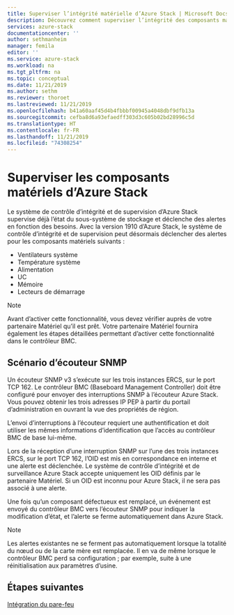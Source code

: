 ```yaml
---
title: Superviser l’intégrité matérielle d’Azure Stack | Microsoft Docs
description: Découvrez comment superviser l’intégrité des composants matériels d’Azure Stack.
services: azure-stack
documentationcenter: ''
author: sethmanheim
manager: femila
editor: ''
ms.service: azure-stack
ms.workload: na
ms.tgt_pltfrm: na
ms.topic: conceptual
ms.date: 11/21/2019
ms.author: sethm
ms.reviewer: thoroet
ms.lastreviewed: 11/21/2019
ms.openlocfilehash: b41a60aaf45d4b4fbbbf00945a4048dbf9dfb13a
ms.sourcegitcommit: cefba8d6a93efaedff303d3c605b02bd28996c5d
ms.translationtype: HT
ms.contentlocale: fr-FR
ms.lasthandoff: 11/21/2019
ms.locfileid: "74308254"
---
```

# <a name="monitor-azure-stack-hardware-components"></a>Superviser les composants matériels d’Azure Stack

Le système de contrôle d’intégrité et de supervision d’Azure Stack supervise déjà l’état du sous-système de stockage et déclenche des alertes en fonction des besoins. Avec la version 1910 d’Azure Stack, le système de contrôle d’intégrité et de supervision peut désormais déclencher des alertes pour les composants matériels suivants :

- Ventilateurs système
- Température système
- Alimentation
- UC
- Mémoire
- Lecteurs de démarrage

> [!NOTE]
> Avant d’activer cette fonctionnalité, vous devez vérifier auprès de votre partenaire Matériel qu’il est prêt. Votre partenaire Matériel fournira également les étapes détaillées permettant d’activer cette fonctionnalité dans le contrôleur BMC.

## <a name="snmp-listener-scenario"></a>Scénario d’écouteur SNMP

Un écouteur SNMP v3 s’exécute sur les trois instances ERCS, sur le port TCP 162. Le contrôleur BMC (Baseboard Management Controller) doit être configuré pour envoyer des interruptions SNMP à l’écouteur Azure Stack. Vous pouvez obtenir les trois adresses IP PEP à partir du portail d’administration en ouvrant la vue des propriétés de région.

L’envoi d’interruptions à l’écouteur requiert une authentification et doit utiliser les mêmes informations d’identification que l’accès au contrôleur BMC de base lui-même.

Lors de la réception d’une interruption SNMP sur l’une des trois instances ERCS, sur le port TCP 162, l’OID est mis en correspondance en interne et une alerte est déclenchée. Le système de contrôle d’intégrité et de surveillance Azure Stack accepte uniquement les OID définis par le partenaire Matériel. Si un OID est inconnu pour Azure Stack, il ne sera pas associé à une alerte.

Une fois qu’un composant défectueux est remplacé, un événement est envoyé du contrôleur BMC vers l’écouteur SNMP pour indiquer la modification d’état, et l’alerte se ferme automatiquement dans Azure Stack.

> [!NOTE]
> Les alertes existantes ne se ferment pas automatiquement lorsque la totalité du nœud ou de la carte mère est remplacée. Il en va de même lorsque le contrôleur BMC perd sa configuration ; par exemple, suite à une réinitialisation aux paramètres d’usine.

## <a name="next-steps"></a>Étapes suivantes

[Intégration du pare-feu](azure-stack-firewall.md)
